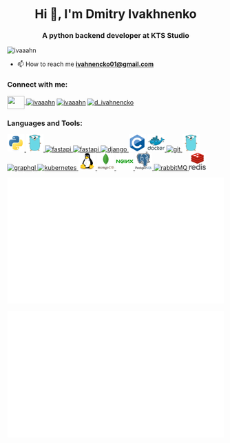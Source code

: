 
<h1 align="center">Hi 👋, I'm Dmitry Ivakhnenko</h1>
<h3 align="center">A python backend developer at KTS Studio</h3>

<p align="left"> <img src="https://komarev.com/ghpvc/?username=ivaaahn&label=Profile%20views&color=0e75b6&style=flat" alt="ivaaahn" /> </p>

- 📫 How to reach me **ivahnencko01@gmail.com**

<h3 align="left">Connect with me:</h3>
<p align="left">
<a href="https://t.me/ivaaahn" target="blank"><img align="center" src="https://www.svgrepo.com/show/303292/telegram-logo.svg" height="30" width="40" />
</a>
<a href="https://vk.com/ivaaahn" target="blank"><img align="center" src="https://raw.githubusercontent.com/rahuldkjain/github-profile-readme-generator/master/src/images/icons/Social/vk.svg" alt="ivaaahn" height="30" width="40" /></a>
<a href="https://linkedin.com/in/ivaaahn" target="blank"><img align="center" src="https://raw.githubusercontent.com/rahuldkjain/github-profile-readme-generator/master/src/images/icons/Social/linked-in-alt.svg" alt="ivaaahn" height="30" width="40" /></a>
<a href="https://instagram.com/id_ivahnencko" target="blank"><img align="center" src="https://raw.githubusercontent.com/rahuldkjain/github-profile-readme-generator/master/src/images/icons/Social/instagram.svg" alt="d_ivahnencko" height="30" width="40" /></a>
</p>
  
<h3 align="left">Languages and Tools:</h3>
<p align="left"> <a href="https://www.python.org" target="_blank" rel="noreferrer"> <img src="https://raw.githubusercontent.com/devicons/devicon/master/icons/python/python-original.svg" alt="python" width="40" height="40"/> </a> <a href="https://golang.org" target="_blank"> <img src="https://raw.githubusercontent.com/devicons/devicon/master/icons/go/go-original.svg" alt="go" width="40" height="40"/> <a href="https://fastapi.tiangolo.com/" target="_blank"> <img src="https://api.iconify.design/simple-icons/fastapi.svg" alt="fastapi" width="40" height="40"/> </a> <a href="https://docs.aiohttp.org/en/stable/" target="_blank"> <img src="https://docs.aiohttp.org/en/stable/_static/aiohttp-plain.svg" alt="fastapi" width="40" height="40"/> </a> <a href="https://www.djangoproject.com/" target="_blank"> <img src="https://cdn.jsdelivr.net/gh/devicons/devicon/icons/django/django-plain.svg" alt="django" width="40" height="40"/> </a> <a href="https://www.cprogramming.com/" target="_blank" rel="noreferrer"> <img src="https://raw.githubusercontent.com/devicons/devicon/master/icons/c/c-original.svg" alt="c" width="40" height="40"/> </a> </a> <a href="https://www.docker.com/" target="_blank" rel="noreferrer"> <img src="https://raw.githubusercontent.com/devicons/devicon/master/icons/docker/docker-original-wordmark.svg" alt="docker" width="40" height="40"/> </a> <a href="https://git-scm.com/" target="_blank" rel="noreferrer"> <img src="https://www.vectorlogo.zone/logos/git-scm/git-scm-icon.svg" alt="git" width="40" height="40"/> </a> <a href="https://golang.org" target="_blank" rel="noreferrer"> <img src="https://raw.githubusercontent.com/devicons/devicon/master/icons/go/go-original.svg" alt="go" width="40" height="40"/> </a> <a href="https://graphql.org" target="_blank" rel="noreferrer"> <img src="https://www.vectorlogo.zone/logos/graphql/graphql-icon.svg" alt="graphql" width="40" height="40"/> </a> <a href="https://kubernetes.io" target="_blank" rel="noreferrer"> <img src="https://www.vectorlogo.zone/logos/kubernetes/kubernetes-icon.svg" alt="kubernetes" width="40" height="40"/> </a> <a href="https://www.linux.org/" target="_blank" rel="noreferrer"> <img src="https://raw.githubusercontent.com/devicons/devicon/master/icons/linux/linux-original.svg" alt="linux" width="40" height="40"/> </a> <a href="https://www.mongodb.com/" target="_blank" rel="noreferrer"> <img src="https://raw.githubusercontent.com/devicons/devicon/master/icons/mongodb/mongodb-original-wordmark.svg" alt="mongodb" width="40" height="40"/> </a> <a href="https://www.nginx.com" target="_blank" rel="noreferrer"> <img src="https://raw.githubusercontent.com/devicons/devicon/master/icons/nginx/nginx-original.svg" alt="nginx" width="40" height="40"/> </a> <a href="https://www.postgresql.org" target="_blank" rel="noreferrer"> <img src="https://raw.githubusercontent.com/devicons/devicon/master/icons/postgresql/postgresql-original-wordmark.svg" alt="postgresql" width="40" height="40"/> </a> <a href="https://www.rabbitmq.com" target="_blank" rel="noreferrer"> <img src="https://www.vectorlogo.zone/logos/rabbitmq/rabbitmq-icon.svg" alt="rabbitMQ" width="40" height="40"/> </a> <a href="https://redis.io" target="_blank" rel="noreferrer"> <img src="https://raw.githubusercontent.com/devicons/devicon/master/icons/redis/redis-original-wordmark.svg" alt="redis" width="40" height="40"/> </a> </p>

<p><img align="left" src="https://github.com/ivaaahn/github-stats/blob/master/generated/overview.svg" alt="ivaaahn" /></p>

<p>&nbsp;<img align="center" src="https://github.com/ivaaahn/github-stats/blob/master/generated/languages.svg" alt="ivaaahn" /></p>
